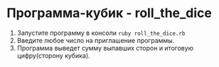 # Программа-кубик - roll_the_dice

1. Запустите программу в консоли ```ruby roll_the_dice.rb```
2. Введите любое число на приглашение программы.
3. Программа выведет сумму выпавших сторон и итоговую цифру(сторону кубика).